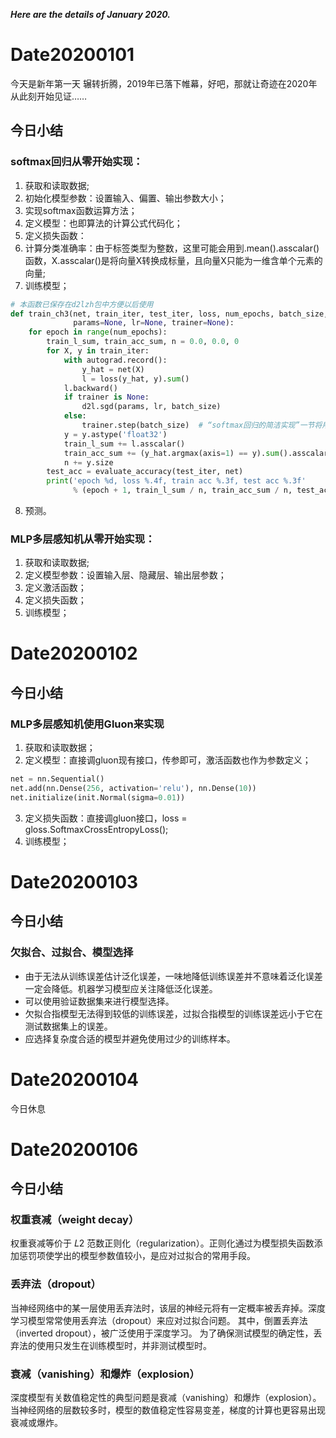 ___Here are the details of January 2020.___

# Date20200101
今天是新年第一天
辗转折腾，2019年已落下帷幕，好吧，那就让奇迹在2020年从此刻开始见证……
## 今日小结
### softmax回归从零开始实现：
1. 获取和读取数据;
2. 初始化模型参数：设置输入、偏置、输出参数大小；
3. 实现softmax函数运算方法；
4. 定义模型：也即算法的计算公式代码化；
5. 定义损失函数：
6. 计算分类准确率：由于标签类型为整数，这里可能会用到.mean().asscalar()函数，X.asscalar()是将向量X转换成标量，且向量X只能为一维含单个元素的向量;
7. 训练模型；
```python
# 本函数已保存在d2lzh包中方便以后使用
def train_ch3(net, train_iter, test_iter, loss, num_epochs, batch_size,
              params=None, lr=None, trainer=None):
    for epoch in range(num_epochs):
        train_l_sum, train_acc_sum, n = 0.0, 0.0, 0
        for X, y in train_iter:
            with autograd.record():
                y_hat = net(X)
                l = loss(y_hat, y).sum()
            l.backward()
            if trainer is None:
                d2l.sgd(params, lr, batch_size)
            else:
                trainer.step(batch_size)  # “softmax回归的简洁实现”一节将用到
            y = y.astype('float32')
            train_l_sum += l.asscalar()
            train_acc_sum += (y_hat.argmax(axis=1) == y).sum().asscalar()
            n += y.size
        test_acc = evaluate_accuracy(test_iter, net)
        print('epoch %d, loss %.4f, train acc %.3f, test acc %.3f'
              % (epoch + 1, train_l_sum / n, train_acc_sum / n, test_acc))
```
8. 预测。

### MLP多层感知机从零开始实现：
1. 获取和读取数据;
2. 定义模型参数：设置输入层、隐藏层、输出层参数；
3. 定义激活函数；
4. 定义损失函数；
5. 训练模型；

# Date20200102

## 今日小结
### MLP多层感知机使用Gluon来实现
1. 获取和读取数据；
2. 定义模型：直接调gluon现有接口，传参即可，激活函数也作为参数定义；
```python
net = nn.Sequential()
net.add(nn.Dense(256, activation='relu'), nn.Dense(10))
net.initialize(init.Normal(sigma=0.01))
```
3. 定义损失函数：直接调gluon接口，loss = gloss.SoftmaxCrossEntropyLoss();
4. 训练模型；

# Date20200103

## 今日小结
### 欠拟合、过拟合、模型选择
* 由于无法从训练误差估计泛化误差，一味地降低训练误差并不意味着泛化误差一定会降低。机器学习模型应关注降低泛化误差。
* 可以使用验证数据集来进行模型选择。
* 欠拟合指模型无法得到较低的训练误差，过拟合指模型的训练误差远小于它在测试数据集上的误差。
* 应选择复杂度合适的模型并避免使用过少的训练样本。

# Date20200104
今日休息

# Date20200106
## 今日小结
### 权重衰减（weight decay）
权重衰减等价于 𝐿2 范数正则化（regularization）。正则化通过为模型损失函数添加惩罚项使学出的模型参数值较小，是应对过拟合的常用手段。

### 丢弃法（dropout）
当神经⽹络中的某⼀层使⽤丢弃法时，该层的神经元将有⼀定概率被丢弃掉。深度学习模型常常使⽤丢弃法（dropout）来应对过拟合问题。
其中，倒置丢弃法（inverted dropout），被⼴泛使⽤于深度学习。
为了确保测试模型的确定性，丢弃法的使⽤只发⽣在训练模型时，并⾮测试模型时。

### 衰减（vanishing）和爆炸（explosion）
深度模型有关数值稳定性的典型问题是衰减（vanishing）和爆炸（explosion）。
当神经⽹络的层数较多时，模型的数值稳定性容易变差，梯度的计算也更容易出现衰减或爆炸。



